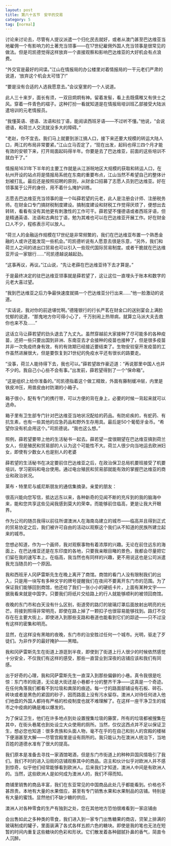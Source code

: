 ```yaml
---
layout: post
title: 第六十五节　安平的交易
category: 5
tag: [normal]
---
```


讨论来讨论去，尽管有人提议派遣一个归化民去就好，或者从澳门甚至巴达维亚当地雇佣一个有影响力的土著充当领事――在17世纪雇佣外国人充当领事是很常见的做法。但是司凯德觉得这样放弃一个直接观察和影响巴达维亚的大好机会有点浪费。

“外交官是最好的间谍。”江山在情报局的办公楼里对着情报局的一干元老们严肃的说道，‘放弃这个机会太可惜了!”

“要是没有合适的人选我愿意去。”会议窒里的一个人说道。

此人三十来岁，面长有须，一双目炯炯有神。留着发髻，看上去既儒稚又有侠士之风。穿着一件青色的褶子。这种打扮一看就知道是在情报局培训班乙部接受大陆派遣培训的元老情报员。

“我懂英语、德语、法语和拉丁语，能阅读西班牙语――不过听不懂。”他说，“会说德语，和荷兰人交流就没多大的障碍。”

“老赵，你不宜去。我们马上就要到浙江搞人口，接下来还要大规模的转运大陆人口，两江的布局非常要紧。”江山立马否定了，“现在出发，起码也得三四个月才能有效的安顿下来，打开局面起码得半年。你要是去了巴达维亚，前面的这些培训不就白干了。”

情报局1631年下半年的主要工作就是从江浙皖地区大规模的获取和转运人口，在杭州开设的站点将是情报局系统在东南的重要布点，江山当然不希望自己的整体计划被打乱。最后还是按照招聘的原则，从财金口招募了志愿人员到巴达维亚。好在领事属于公开的身份，用不着什么掩护训练。

志愿去巴达维亚充当领事的是一个叫薛若望的元老，此人是注册会计师、注册税务师。在财金口专门搞财税制度建设。搞制度建设和财税工作觉得厌烦了，便想出去转转，看看有没有其他更有刺激性的工作可干。薛若望不懂德语或者西班牙语，但是精通英语、法语和古典拉丁语，勉为其难也可以在巴达维亚开展工作。好在财金口人不少，程栋表示可以放人。

“荷兰人的金融运作规模在17世纪是非常频繁的，我们在巴达维亚布置一个熟悉金融的人或许还能发现一些机会。”司凯德听说有人愿意去很是乐意，“另外，我们和荷兰人之间的进出口贸易也可以引入一些现代国际贸易制度。或者干脆就在巴达维亚开设一家银行……”司凯德越说越起劲。

“这事再议，再议。”江山说，“先让老薛在巴达维亚待下去才算是。”

于是最终决定的驻巴达维亚领事就是薛若望了，这让这位一直埋头于账本和数字的元老大喜过望。

“我到巴达维亚之后力争最快速度就搞一个巴达维亚分行出来……”他一脸激动的说道。

“实话说，我对你的前途堪忧啊。”德隆银行的行长严茗在财金口的送别宴会上满脸忧郁的说道，“那鬼地方你可得小心了，千万别闹上热带病，就算立马派大夫去救你也来不及……”

这话立马让薛若望的劲头退去了九丈九。虽然穿越前大家接种了尽可能多的各种疫苗，还把一些只要出国到非洲、东南亚去才会接种的疫苗也接种了，但是很多疫苗并非一次免疫终身有效，有的有效期已经接近要结束了。生物安验窒开发疫苗的工作虽然进展很大，但是要恢复到21世纪的免疫水平还有很长的路要走。

“没事，荷兰人能待得下去，我也可以。”薛若望故作豪迈道：“再说那里中国人也并不少的。我自己小心些不会有事。”出发前，薛若望得到了一个“保命箱”。

“这是组织上给你准备的。”司凯德指着这个做工精致，外面有藤制缓冲层，内里是铁皮冲压，用兽皮由衬防潮的小箱子。

箱子很小，配有专门的携行带，可以方便的背在身上，必要的时候一背起来就可以选命。

箱子里有卫生部专门针对巴达维亚当地状况配给的药品。有防疟疾的，有蛇药、有抗生素，也有一些其他的应急药品和野外生存用具。最后是50个葡萄牙金币。“希望你没有机会用这个。”司凯德说。“我也这么想。”

照例，薛若望要带上他的生活秘书一起去。薛若望一度很期望在巴达维亚搞到荷兰女人，但是殖民和贸易部的人认为这个可能性不大。荷兰人很少向当地运去欧洲妇女，即使有少数女人也是别人的老婆

薛若望的生活秘书在决定要前住巴达维亚之后，在政治保卫总局机要班接受了机要培训，学习密码和电台使用。通过电台殖民和贸易部就能有效的掌握巴达维亚的商业和政治状况。

莱布・特里尼与威尼斯朋友的通信集摘录。亲爱的朋友：

很高兴能向您写信，抵达远东以来，各种新奇的见闻不断的充斥到的我的脑海中来，能和您共享这些见闻我感到莫大的荣幸。而能够前住临高，更是让我大开眼界。

作为公司的随员我得以前往所谓澳洲人在海南岛建立的城市――临高并且得到正式的贸易协定之后，我们被许可自由的活动以观察这个我们从不知道的民族所建立起来的城市。

您想必知道，作为一个画师，我对观察事物有着浓厚的兴趣。无论在前住远东的海面上，在巴达维亚还是在东印度的各地，只要我亲眼目睹的景色，我都会尽量把它们留在我的速写本上。在临高，我当然也有同样的兴趣，更不用说这也是公司派遣我充当随员的一个原因。

我和西班牙人冈萨雷斯先生在晚上离开了商馆。商馆的看门人没有限制我们的出入，只是用一块写有多种文宇的牌号提醒我们在夜间不要离开东门市的范围。为了保证我们能够回到商馆，他还给了我们一张小小的硬纸卡片，上面有某种文宇――据我看来就是中国字。只要我们将纸片交给路上的行人就能够顺利的被领回商馆。

夜晚的东门市和白天没有什么区别，街道旁的路灯的玻璃灯罩后面放射出明亮的光芒。将接到照得非常明亮，即使在路上掉了一颗扣子也很容易能够找到。路灯不仅存在在主要大街上，即使进入到那些支路和巷道也能看到它们的踪迹――只不过没有这样的密集和明亮。

显然，在这样没有黑暗的夜晚，东门市的治安胜过任何一个城市。光明，驱走了歹徒们。为非作歹的最好掩护――黑暗。

我和冈萨雷斯先生在街道上游逛到半夜，即使到了街道上行人很少的时候依然感觉十分安全，不仅我们有这样的感受，那些一直营业到深夜的店铺应该和我们有同感。

出于好奇的心理，我和冈萨雷斯先生一直深入到那些偏僻的小巷。真令我很是吃惊：东门市的街道，无论是大街还是小巷都十分的整齐干净――这真是一个奇迹。在任何角落我们都看不到垃圾和粪尿的痕迹。每一寸的路面部铺设有石板、碎石、砖块或者是黑色的紧固的砂子，因而路面上没有污水留存。澳洲人对待任何进入他们地盘的外国人都持有严格的检疫制度也就不难理解了。在这样一座干净卫生的城市之中疫病的确是难以爆发的。

为了保证卫生，他们在许多地点到处设置搜集垃圾的藤筐，所有的垃圾都被搜集在其中，在街头巷尾也到处设立大众使用的厕所。当然，仅仅这西点并不足以保证卫生，想必您也知道：很多贵族和头面人物，毫不在乎的在自己和别人的宫殿的楼梯下便溺甚至大解――尽管宫殿里是设有厕所的。我只能认为在澳洲人统治下，当地百姓的道德水准有了很大的提高。

我们原本是准备去寻找一家酒馆喝酒，但是东门市街道上的种种异国风情吸引了我们。我们不时的进入沿街的店铺观察其中的商品。店主和伙计似乎对欧洲人并不感到惊奇，似乎他们经常能够看到欧洲人。后来我们才知道，澳洲人中间是有欧洲人的。当然，这些欧洲人是如何成为澳洲人的，我们不得而知。

商铺里销售的商品丰富，我们在东亚常见的中国商品此处几乎都能看到。价格也不甚昂贵。本地有大量的水果借应，甚至有专门销售水果和水果制品的店铺。特别是有大量的蜜饯。显然他们不缺少糖的供应。

澳洲人对各种零食的生产有独到之处，您在其他地方恐怕很难看到一家店铺由

会出售如此之多种类的零食，我们进入到一家专门出售糖果的商店，贷架上排满的玻璃制成的罐子，里面装满了各式各样五颜六色的糖块。即使是我的笔也无法在短暂的时间内重复这些糖块的色彩和形状。它们散发着各种甜腻扑鼻的香气，简直令人沉醉。
